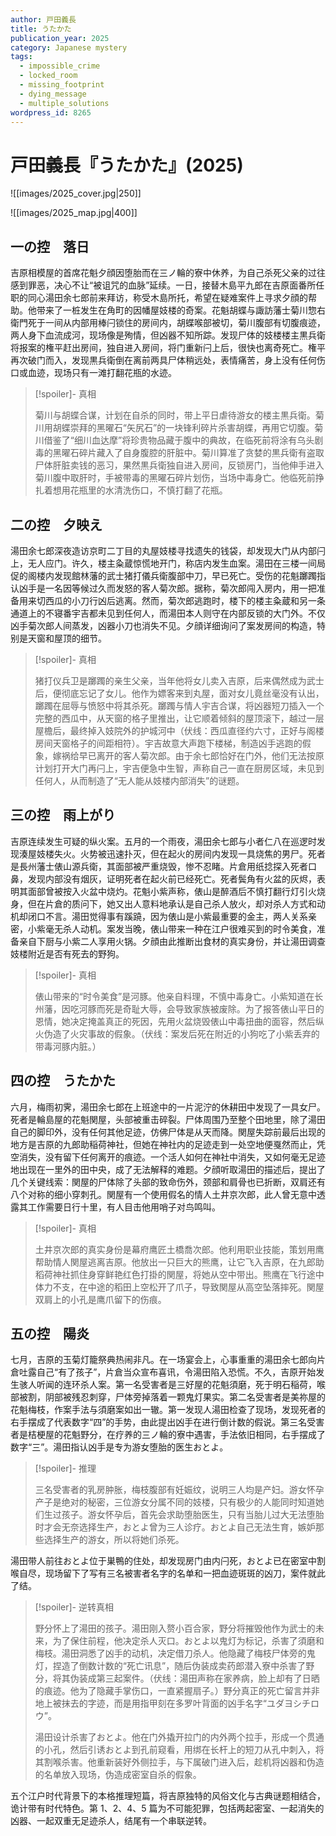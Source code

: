```yaml
---
author: 戸田義長
title: うたかた
publication_year: 2025
category: Japanese mystery
tags:
  - impossible_crime
  - locked_room
  - missing_footprint
  - dying_message
  - multiple_solutions
wordpress_id: 8265
---
```


# 戸田義長『うたかた』(2025)

![[images/2025_cover.jpg|250]]

![[images/2025_map.jpg|400]]

## 一の控　落日

吉原相模屋的首席花魁夕顔因堕胎而在三ノ輪的寮中休养，为自己杀死父亲的过往感到罪恶，决心不让“被诅咒的血脉”延续。一日，接替木島平九郎在吉原面番所任职的同心湯田余七郎前来拜访，称受木島所托，希望在疑难案件上寻求夕顔的帮助。他带来了一桩发生在角町的因幡屋妓楼的奇案。花魁胡蝶与諏訪藩士菊川惣右衛門死于一间从内部用棒闩锁住的房间内，胡蝶喉部被切，菊川腹部有切腹痕迹，两人身下血流成河，现场像是殉情，但凶器不知所踪。发现尸体的妓楼楼主黒兵衛将报案的権平赶出房间，独自进入房间，将门重新闩上后，很快也离奇死亡。権平再次破门而入，发现黒兵衛倒在离前两具尸体稍远处，表情痛苦，身上没有任何伤口或血迹，现场只有一滩打翻花瓶的水迹。

> [!spoiler]- 真相
> 
> 菊川与胡蝶合谋，计划在自杀的同时，带上平日虐待游女的楼主黒兵衛。菊川用胡蝶崇拜的黑曜石“矢尻石”的一块锋利碎片杀害胡蝶，再用它切腹。菊川借鉴了“细川血达摩”将珍贵物品藏于腹中的典故，在临死前将涂有乌头剧毒的黑曜石碎片藏入了自身腹腔的肝脏中。菊川算准了贪婪的黒兵衛有盗取尸体肝脏卖钱的恶习，果然黒兵衛独自进入房间，反锁房门，当他伸手进入菊川腹中取肝时，手被带毒的黑曜石碎片划伤，当场中毒身亡。他临死前挣扎着想用花瓶里的水清洗伤口，不慎打翻了花瓶。

## 二の控　夕映え

湯田余七郎深夜造访京町二丁目的丸屋妓楼寻找遗失的钱袋，却发现大门从内部闩上，无人应门。许久，楼主粂蔵惊慌地开门，称店内发生血案。湯田在三楼一间局促的阁楼内发现館林藩的武士猪打儀兵衛腹部中刀，早已死亡。受伤的花魁躑躅指认凶手是一名因等候过久而发怒的客人菊次郎。据称，菊次郎闯入房内，用一把准备用来切西瓜的小刀行凶后逃离。然而，菊次郎逃跑时，楼下的楼主粂蔵和另一条通道上的不寝番宇吉都未见到任何人，而湯田本人则守在内部反锁的大门外。不仅凶手菊次郎人间蒸发，凶器小刀也消失不见。夕顔详细询问了案发房间的构造，特别是天窗和屋顶的细节。

> [!spoiler]- 真相
> 
> 猪打仪兵卫是躑躅的亲生父亲，当年他将女儿卖入吉原，后来偶然成为武士后，便彻底忘记了女儿。他作为嫖客来到丸屋，面对女儿竟丝毫没有认出，躑躅在屈辱与愤怒中将其杀死。躑躅与情人宇吉合谋，将凶器短刀插入一个完整的西瓜中，从天窗的格子里推出，让它顺着倾斜的屋顶滚下，越过一层屋檐后，最终掉入妓院外的护城河中（伏线：西瓜直径约六寸，正好与阁楼房间天窗格子的间距相符）。宇吉故意大声跑下楼梯，制造凶手逃跑的假象，嫁祸给早已离开的客人菊次郎。由于余七郎恰好在门外，他们无法按原计划打开大门再闩上，宇吉便急中生智，声称自己一直在厨房区域，未见到任何人，从而制造了“无人能从妓楼内部消失”的谜题。

## 三の控　雨上がり

吉原连续发生可疑的纵火案。五月的一个雨夜，湯田余七郎与小者仁八在巡逻时发现湊屋妓楼失火。火势被迅速扑灭，但在起火的房间内发现一具烧焦的男尸。死者是長州藩士俵山源兵衛，其面部被严重烧毁，惨不忍睹。片倉用纸捻探入死者口鼻，发现内部没有烟灰，证明死者在起火前已经死亡。死者鬓角有火盆的灰烬，表明其面部曾被按入火盆中烧灼。花魁小紫声称，俵山是醉酒后不慎打翻行灯引火烧身，但在片倉的质问下，她又出人意料地承认是自己杀人放火，却对杀人方式和动机却闭口不言。湯田觉得事有蹊蹺，因为俵山是小紫最重要的金主，两人关系亲密，小紫毫无杀人动机。案发当晚，俵山带来一种在江户很难买到的时令美食，准备亲自下厨与小紫二人享用火锅。夕顔由此推断出食材的真实身份，并让湯田调查妓楼附近是否有死去的野狗。

> [!spoiler]- 真相
> 
> 俵山带来的“时令美食”是河豚。他亲自料理，不慎中毒身亡。小紫知道在长州藩，因吃河豚而死是奇耻大辱，会导致家族被废除。为了报答俵山平日的恩情，她决定掩盖真正的死因，先用火盆烧毁俵山中毒扭曲的面容，然后纵火伪造了火灾事故的假象。（伏线：案发后死在附近的小狗吃了小紫丢弃的带毒河豚内脏。）

## 四の控　うたかた

六月，梅雨初霁，湯田余七郎在上班途中的一片泥泞的休耕田中发现了一具女尸。死者是輪島屋的花魁関屋，头部被重击碎裂。尸体周围乃至整个田地里，除了湯田自己的脚印外，没有任何其他足迹，仿佛尸体是从天而降。関屋失踪前最后出现的地方是吉原的九郎助稲荷神社，但她在神社内的足迹走到一处空地便戛然而止，凭空消失，没有留下任何离开的痕迹。一个活人如何在神社中消失，又如何毫无足迹地出现在一里外的田中央，成了无法解释的难题。夕顔听取湯田的描述后，提出了几个关键线索：関屋的尸体除了头部的致命伤外，颈部和肩骨也已折断，双肩还有八个对称的细小穿刺孔。関屋有一个使用假名的情人土井京次郎，此人曾无意中透露其工作需要日行十里，有人目击他用哨子对鸟鸣叫。

> [!spoiler]- 真相
> 
> 土井京次郎的真实身份是幕府鹰匠土橋喬次郎。他利用职业技能，策划用鹰帮助情人関屋逃离吉原。他放出一只巨大的熊鹰，让它飞入吉原，在九郎助稻荷神社抓住身穿鲜艳红色打掛的関屋，将她从空中带出。熊鹰在飞行途中体力不支，在中途的稻田上空松开了爪子，导致関屋从高空坠落摔死。関屋双肩上的小孔是鹰爪留下的伤痕。

## 五の控　陽炎

七月，吉原的玉菊灯籠祭典热闹非凡。在一场宴会上，心事重重的湯田余七郎向片倉吐露自己“有了孩子”，片倉当众宣布喜讯，令湯田陷入恐慌。不久，吉原开始发生骇人听闻的连环杀人案。第一名受害者是三好屋的花魁須磨，死于明石稲荷，喉部被割，阴部被残忍刺穿，尸体旁掉落着一颗鬼灯果实。第二名受害者是美祢屋的花魁梅枝，作案手法与須磨案如出一辙。第一发现人湯田检查了现场，发现死者的右手摆成了代表数字“四”的手势，由此提出凶手在进行倒计数的假说。第三名受害者是桔梗屋的花魁野分，在疗养的三ノ輪的寮中遇害，手法依旧相同，右手摆成了数字“三”。湯田指认凶手是专为游女堕胎的医生おとよ。

> [!spoiler]- 推理
> 
> 三名受害者的乳房肿胀，梅枝腹部有妊娠纹，说明三人均是产妇。游女怀孕产子是绝对的秘密，三位游女分属不同的妓楼，只有极少的人能同时知道她们生过孩子。游女怀孕后，首先会求助堕胎医生，只有当胎儿过大无法堕胎时才会无奈选择生产，おとよ曾为三人诊疗。おとよ自己无法生育，嫉妒那些选择生产的游女，所以将她们杀死。

湯田带人前往おとよ位于巣鴨的住处，却发现房门由内闩死，おとよ已在密室中割喉自尽，现场留下了写有三名被害者名字的名单和一把血迹斑斑的凶刀，案件就此了结。

> [!spoiler]- 逆转真相
> 
> 野分怀上了湯田的孩子。湯田刚入赘小百合家，野分将摧毁他作为武士的未来，为了保住前程，他决定杀人灭口。おとよ以鬼灯为标记，杀害了須磨和梅枝。湯田洞悉了凶手的动机，决定借刀杀人。他隐藏了梅枝尸体旁的鬼灯，捏造了倒数计数的“死亡讯息”，随后伪装成卖药郎潜入寮中杀害了野分，将其伪装成第三起案件。（伏线：湯田声称在家养病，脸上却有了日晒的痕迹。他为了隐藏手掌伤口，一直紧握扇子。）野分真正的死亡留言并非地上被抹去的字迹，而是用指甲刻在多罗叶背面的凶手名字“ユダヨシチロウ”。
> 
> 湯田设计杀害了おとよ。他在门外撬开拉门的内外两个拉手，形成一个贯通的小孔，然后引诱おとよ到孔前窥看，用绑在长杆上的短刀从孔中刺入，将其割喉杀害。他重新装好外侧拉手，与下属破门进入后，趁机将凶器和伪造的名单放入现场，伪造成密室自杀的假象。

五个江户时代背景下的本格推理短篇，将吉原独特的风俗文化与古典谜题相结合，诡计带有时代特色。第 1、2、4、5 篇为不可能犯罪，包括两起密室、一起消失的凶器、一起双重无足迹杀人，结尾有一个串联逆转。
